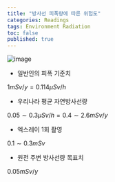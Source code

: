 ```yaml
---
title: "방사선 피폭량에 따른 위험도"
categories: Readings
tags: Environment Radiation
toc: false
published: true
---
```



![image](https://user-images.githubusercontent.com/61964210/76636609-b2ee2600-658c-11ea-8b48-477a8516be60.png)

-   일반인의 피폭 기준치

$1mSv/y = 0.114\mu Sv/h$

-   우리나라 평균 자연방사선량

$0.05 \sim 0.3 \mu Sv/h = 0.4 \sim 2.6 mSv/y$

-   엑스레이 1회 촬영

$0.1 \sim 0.3 mSv$

-   원전 주변 방사선량 목표치

$0.05 mSv/y$
<!--stackedit_data:
eyJoaXN0b3J5IjpbMTg4ODY5NDY2MywxNjA4MzM0OTE5LDE1OT
U0NDE2MTJdfQ==
-->